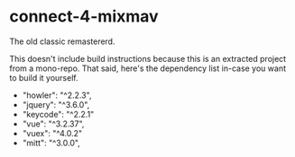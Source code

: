 # connect-4-mixmav
The old classic remastererd.

This doesn't include build instructions because this is an extracted project from a mono-repo. That said, here's the dependency list in-case you want to build it yourself.

- "howler": "^2.2.3",
- "jquery": "^3.6.0",
- "keycode": "^2.2.1"
- "vue": "^3.2.37",
- "vuex": "^4.0.2"
- "mitt": "^3.0.0",
